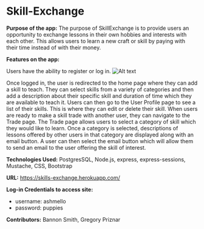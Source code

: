 # Skill-Exchange

**Purpose of the app:** The purpose of SkillExchange is to provide users an opportunity to exchange lessons in their own hobbies and interests with each other. 
This allows users to learn a new craft or skill by paying with their time instead of with their money.

**Features on the app:** 


Users have the ability to register or log in.
![Alt text](login.png "Optional title")

Once logged in, the user is redirected to the home page where they can add a skill to teach. 
They can select skills from a variety of categories and then add a description about their specific skill and duration of time 
which they are available to teach it. Users can then go to the User Profile page to see a list of their skills. 
This is where they can edit or delete their skill. When users are ready to make a skill trade with another user, 
they can navigate to the Trade page. The Trade page allows users to select a category of skill which they would like to learn. 
Once a category is selected, descriptions of lessons offered by other users in that category are displayed along with an email 
button. A user can then select the email button which will allow them to send an email to the user offering the skill of interest.

**Technologies Used:** PostgresSQL, Node.js, express, express-sessions, Mustache, CSS, Bootstrap

**URL:** https://skills-exchange.herokuapp.com/

**Log-in Credentials to access site:** 
* username: ashmello
* password: puppies

**Contributors:** Bannon Smith, Gregory Priznar

